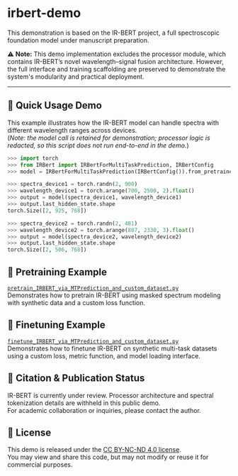 # irbert-demo
This demonstration is based on the IR-BERT project, a full spectroscopic foundation model under manuscript preparation.

⚠️ **Note:** This demo implementation excludes the processor module, which contains IR-BERT’s novel wavelength–signal fusion architecture. However, the full interface and training scaffolding are preserved to demonstrate the system's modularity and practical deployment.

---
## 🚀 Quick Usage Demo

This example illustrates how the IR-BERT model can handle spectra with different wavelength ranges across devices.  
(*Note: the model call is retained for demonstration; processor logic is redacted, so this script does not run end-to-end in the demo.*)

```python
>>> import torch
>>> from IRBert import IRBertForMultiTaskPrediction, IRBertConfig
>>> model = IRBertForMultiTaskPrediction(IRBertConfig()).from_pretrained('finetuned-irbert-base')

>>> spectra_device1 = torch.randn(2, 900)
>>> wavelength_device1 = torch.arange(700, 2500, 2).float()
>>> output = model(spectra_device1, wavelength_device1)
>>> output.last_hidden_state.shape
torch.Size([2, 925, 768])

>>> spectra_device2 = torch.randn(2, 481)
>>> wavelength_device2 = torch.arange(887, 2330, 3).float()
>>> output = model(spectra_device2, wavelength_device2)
>>> output.last_hidden_state.shape
torch.Size([2, 506, 768])
```

## 🔧 Pretraining Example
[`pretrain_IRBERT_via_MTPrediction_and_custom_dataset.py`](./pretrain_IRBERT_via_MaskedSM_and_custom_dataset.py)  
Demonstrates how to pretrain IR-BERT using masked spectrum modeling with synthetic data and a custom loss function.  

## 🔧 Finetuning Example
[`finetune_IRBERT_via_MTPrediction_and_custom_dataset.py`](./finetune_IRBERT_via_MTPrediction_and_custom_dataset.py)  
Demonstrates how to finetune IR-BERT on synthetic multi-task datasets using a custom loss, metric function, and model loading interface.

## 📄 Citation & Publication Status
IR-BERT is currently under review. Processor architecture and spectral tokenization details are withheld in this public demo.  
For academic collaboration or inquiries, please contact the author.  

## 📄 License

This demo is released under the [CC BY-NC-ND 4.0 license](https://creativecommons.org/licenses/by-nc-nd/4.0/deed.en).  
You may view and share this code, but may not modify or reuse it for commercial purposes.
